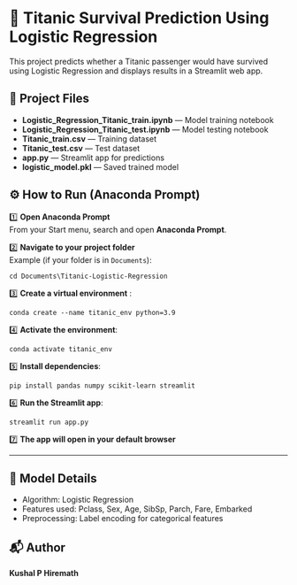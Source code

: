 # 🚢 Titanic Survival Prediction Using Logistic Regression

This project predicts whether a Titanic passenger would have survived using Logistic Regression and displays results in a Streamlit web app.

## 📂 Project Files
- **Logistic_Regression_Titanic_train.ipynb** — Model training notebook
- **Logistic_Regression_Titanic_test.ipynb** — Model testing notebook
- **Titanic_train.csv** — Training dataset
- **Titanic_test.csv** — Test dataset
- **app.py** — Streamlit app for predictions
- **logistic_model.pkl** — Saved trained model

## ⚙️ How to Run (Anaconda Prompt)

1️⃣ **Open Anaconda Prompt**  
From your Start menu, search and open **Anaconda Prompt**.

2️⃣ **Navigate to your project folder**  
Example (if your folder is in `Documents`):
```
cd Documents\Titanic-Logistic-Regression
```

3️⃣ **Create a virtual environment** :
```
conda create --name titanic_env python=3.9
```

4️⃣ **Activate the environment**:
```
conda activate titanic_env
```

5️⃣ **Install dependencies**:
```
pip install pandas numpy scikit-learn streamlit
```

6️⃣ **Run the Streamlit app**:
```
streamlit run app.py
```

7️⃣ **The app will open in your default browser**

---

## 🧠 Model Details
- Algorithm: Logistic Regression
- Features used: Pclass, Sex, Age, SibSp, Parch, Fare, Embarked
- Preprocessing: Label encoding for categorical features


## 📬 Author
**Kushal P Hiremath**
